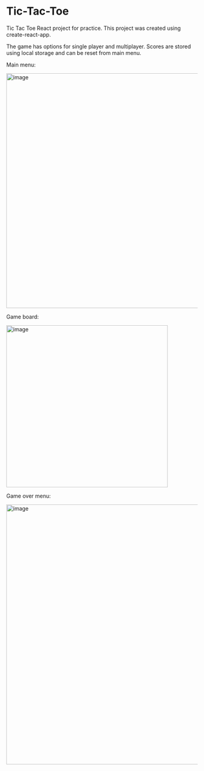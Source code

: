 # Tic-Tac-Toe
 Tic Tac Toe React project for practice. This project was created using create-react-app. 

 The game has options for single player and multiplayer. Scores are stored using local storage and can be reset from main menu.

Main menu:

<img width="616" alt="image" src="https://github.com/suhas-sunder/tic-tac-toe/assets/77464593/2890d3ab-6748-498a-8cd6-5ede2cb41fd6">

Game board:

<img width="425" alt="image" src="https://github.com/suhas-sunder/tic-tac-toe/assets/77464593/1f0bc096-e15c-41e2-b15d-334330981887">

Game over menu:

<img width="682" alt="image" src="https://github.com/suhas-sunder/tic-tac-toe/assets/77464593/69bb82cd-405b-4735-87d2-91c8dce03e4c">





